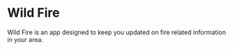 # Wild Fire

Wild Fire is an app designed to keep you updated on fire related information in your area. 
